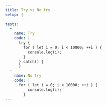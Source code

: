```yaml
---
title: Try vs No try
setup: |
  
tests:
  -
    name: Try
    code: |
      try {
        for ( let i = 0; i < 10000; ++i ) {
          console.log(i);
        }
      } catch() {
      }
  -
    name: No try
    code: |
      for ( let i = 0; i < 10000; ++i ) {
          console.log(i);
        }
---
```


